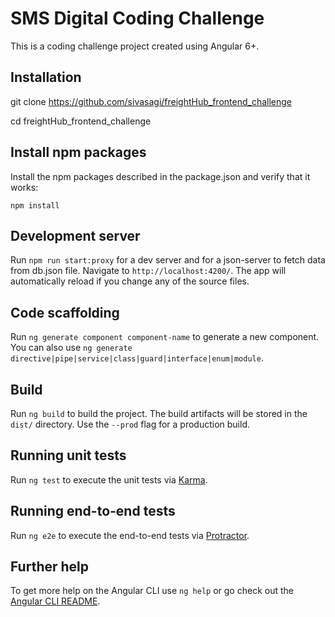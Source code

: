 # SMS Digital Coding Challenge 

This is a coding challenge project created using  Angular 6+.

## Installation

git clone https://github.com/sivasagi/freightHub_frontend_challenge

cd freightHub_frontend_challenge


## Install npm packages

Install the npm packages described in the package.json and verify that it works:

```
npm install
```

## Development server

Run `npm run start:proxy` for a dev server and for a json-server to fetch data from db.json file. Navigate to `http://localhost:4200/`. The app will automatically reload if you change any of the source files.

## Code scaffolding

Run `ng generate component component-name` to generate a new component. You can also use `ng generate directive|pipe|service|class|guard|interface|enum|module`.

## Build

Run `ng build` to build the project. The build artifacts will be stored in the `dist/` directory. Use the `--prod` flag for a production build.

## Running unit tests

Run `ng test` to execute the unit tests via [Karma](https://karma-runner.github.io).

## Running end-to-end tests

Run `ng e2e` to execute the end-to-end tests via [Protractor](http://www.protractortest.org/).

## Further help

To get more help on the Angular CLI use `ng help` or go check out the [Angular CLI README](https://github.com/angular/angular-cli/blob/master/README.md).